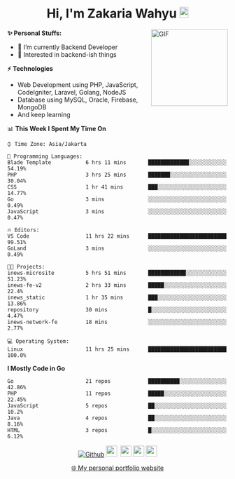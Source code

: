 <h1 align="center">Hi, I'm Zakaria Wahyu <img src="https://github.com/TheDudeThatCode/TheDudeThatCode/blob/master/Assets/Hi.gif" width="20px" height="25px"></h1>

<img align="right" alt="GIF" height="175px" src="https://www.nayakapratama.co.id/wp-content/uploads/2019/07/Website-Maintenance.gif" />

**✨ Personal Stuffs:**
- 🔭 I’m currently Backend Developer
- 🌱 Interested in backend-ish things

**⚡ Technologies**
- Web Development using PHP, JavaScript, CodeIgniter, Laravel, Golang, NodeJS
- Database using MySQL, Oracle, Firebase, MongoDB
- And keep learning

<!--START_SECTION:waka-->
📊 **This Week I Spent My Time On** 

```text
⌚︎ Time Zone: Asia/Jakarta

💬 Programming Languages: 
Blade Template           6 hrs 11 mins       █████████████░░░░░░░░░░░░   54.19% 
PHP                      3 hrs 25 mins       ███████░░░░░░░░░░░░░░░░░░   30.04% 
CSS                      1 hr 41 mins        ███░░░░░░░░░░░░░░░░░░░░░░   14.77% 
Go                       3 mins              ░░░░░░░░░░░░░░░░░░░░░░░░░   0.49% 
JavaScript               3 mins              ░░░░░░░░░░░░░░░░░░░░░░░░░   0.47%

🔥 Editors: 
VS Code                  11 hrs 22 mins      █████████████████████████   99.51% 
GoLand                   3 mins              ░░░░░░░░░░░░░░░░░░░░░░░░░   0.49%

🐱‍💻 Projects: 
inews-microsite          5 hrs 51 mins       ████████████░░░░░░░░░░░░░   51.23% 
inews-fe-v2              2 hrs 33 mins       █████░░░░░░░░░░░░░░░░░░░░   22.4% 
inews_static             1 hr 35 mins        ███░░░░░░░░░░░░░░░░░░░░░░   13.86% 
repository               30 mins             █░░░░░░░░░░░░░░░░░░░░░░░░   4.47% 
inews-network-fe         18 mins             ░░░░░░░░░░░░░░░░░░░░░░░░░   2.77%

💻 Operating System: 
Linux                    11 hrs 25 mins      █████████████████████████   100.0%

```

**I Mostly Code in Go** 

```text
Go                       21 repos            ██████████░░░░░░░░░░░░░░░   42.86% 
PHP                      11 repos            █████░░░░░░░░░░░░░░░░░░░░   22.45% 
JavaScript               5 repos             ██░░░░░░░░░░░░░░░░░░░░░░░   10.2% 
Java                     4 repos             ██░░░░░░░░░░░░░░░░░░░░░░░   8.16% 
HTML                     3 repos             █░░░░░░░░░░░░░░░░░░░░░░░░   6.12%

```



<!--END_SECTION:waka-->

<p align="center">
<a href="https://github.com/zakariawahyu" target="_blank"><img alt="Github" src="https://img.shields.io/badge/GitHub-%2312100E.svg?&style=for-the-badge&logo=Github&logoColor=white" /></a>
<a href="https://www.twitter.com/_zakariawahyu"><img src="https://img.shields.io/badge/twitter-%231DA1F2.svg?&style=for-the-badge&logo=twitter&logoColor=white" height=25></a> 
<a href="https://www.linkedin.com/in/zakariawahyu"><img src="https://img.shields.io/badge/linkedin-%230077B5.svg?&style=for-the-badge&logo=linkedin&logoColor=white" height=25></a> 
<a href="https://www.instagram.com/_zakariawahyu"><img src="https://img.shields.io/badge/instagram-%23E4405F.svg?&style=for-the-badge&logo=instagram&logoColor=white" height=25></a>
<a href="https://medium.com/@zakariawahyu"><img src="https://img.shields.io/badge/Medium-12100E?style=for-the-badge&logo=medium&logoColor=white" height=25></a>
</p>
<p align="center"><a href="https://www.zakariawahyu.com" target="_blank">🌐 My personal portfolio website</a></p>
